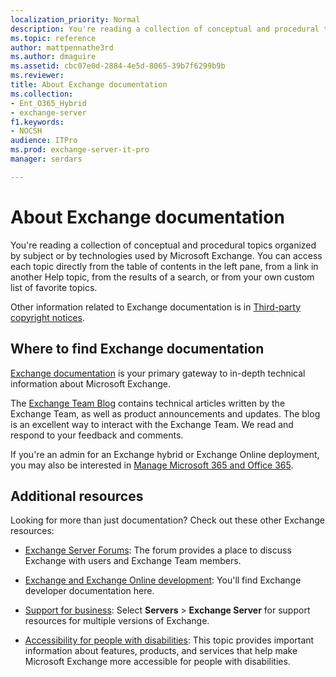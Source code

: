 ```yaml
---
localization_priority: Normal
description: You're reading a collection of conceptual and procedural topics organized by subject or by technologies used by Microsoft Exchange. You can access each topic directly from the table of contents in the left pane, from a link in another Help topic, from the results of a search, or from your own custom list of favorite topics.
ms.topic: reference
author: mattpennathe3rd
ms.author: dmaguire
ms.assetid: cbc07e0d-2884-4e5d-8065-39b7f6299b9b
ms.reviewer: 
title: About Exchange documentation
ms.collection:
- Ent_O365_Hybrid
- exchange-server
f1.keywords:
- NOCSH
audience: ITPro
ms.prod: exchange-server-it-pro
manager: serdars

---
```


# About Exchange documentation

You're reading a collection of conceptual and procedural topics organized by subject or by technologies used by Microsoft Exchange. You can access each topic directly from the table of contents in the left pane, from a link in another Help topic, from the results of a search, or from your own custom list of favorite topics.

Other information related to Exchange documentation is in [Third-party copyright notices](third-party-copyrights.md).

## Where to find Exchange documentation

[Exchange documentation](https://docs.microsoft.com/exchange/) is your primary gateway to in-depth technical information about Microsoft Exchange.

The [Exchange Team Blog](https://techcommunity.microsoft.com/t5/exchange-team-blog/bg-p/Exchange) contains technical articles written by the Exchange Team, as well as product announcements and updates. The blog is an excellent way to interact with the Exchange Team. We read and respond to your feedback and comments.

If you're an admin for an Exchange hybrid or Exchange Online deployment, you may also be interested in [Manage Microsoft 365 and Office 365](https://docs.microsoft.com/Office365/).

## Additional resources

Looking for more than just documentation? Check out these other Exchange resources:

- [Exchange Server Forums](https://go.microsoft.com/fwlink/p/?linkId=60612): The forum provides a place to discuss Exchange with users and Exchange Team members.

- [Exchange and Exchange Online development](https://docs.microsoft.com/exchange/client-developer/exchange-server-development): You'll find Exchange developer documentation here.

- [Support for business](https://support.microsoft.com/supportforbusiness/productselection): Select **Servers** \> **Exchange Server** for support resources for multiple versions of Exchange.

- [Accessibility for people with disabilities](accessibility.md): This topic provides important information about features, products, and services that help make Microsoft Exchange more accessible for people with disabilities.
